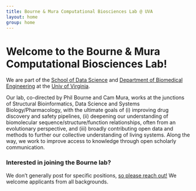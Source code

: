 ```yaml
---
title: Bourne & Mura Computational Biosciences Lab @ UVA
layout: home
group: home
---
```


# Welcome to the Bourne & Mura Computational Biosciences Lab!

We are part of the [School of Data Science](https://datascience.virginia.edu/) and [Department of Biomedical Engineering](https://engineering.virginia.edu/departments/biomedical-engineering) at the [Univ of Virginia](https://virginia.edu/).

Our lab, co-directed by Phil Bourne and Cam Mura, works at the junctions of Structural Bioinformatics, Data Science and Systems Biology/Pharmacology, with the ultimate goals of (i) improving drug discovery and safety pipelines, (ii) deepening our understanding of biomolecular sequence/structure/function relationships, often from an evolutionary perspective, and (iii) broadly contributing open data and methods to further our collective understanding of living systems. Along the way, we work to improve access to knowledge through open scholarly communication.

### Interested in joining the Bourne lab?
We don’t generally post for specific positions, [so please reach out!](/join) We welcome applicants from all backgrounds.
